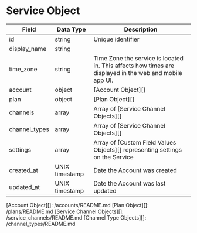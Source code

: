 # Service Object

Field | Data Type | Description
--- | --- | ---
id | string | Unique identifier
display_name | string | 
time_zone | string | Time Zone the service is located in.  This affects how times are displayed in the web and mobile app UI.
account | object | [Account Object][]
plan | object | [Plan Object][]
channels | array | Array of [Service Channel Objects][]
channel_types | array | Array of [Service Channel Objects][]
settings | array | Array of [Custom Field Values Objects][] representing settings on the Service
created_at | UNIX timestamp | Date the Account was created
updated_at | UNIX timestamp | Date the Account was last updated

[Account Object][]: /accounts/README.md
[Plan Object][]: /plans/README.md
[Service Channel Objects][]: /service_channels/README.md
[Channel Type Objects][]: /channel_types/README.md
